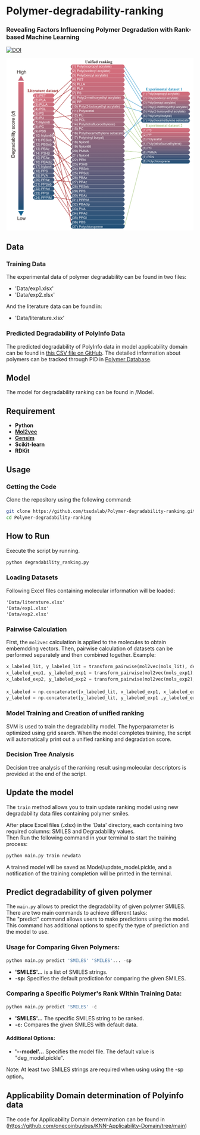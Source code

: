 # Polymer-degradability-ranking
### Revealing Factors Influencing Polymer Degradation with Rank-based Machine Learning
[![DOI](https://zenodo.org/badge/DOI/10.5281/zenodo.8268022.svg)](https://doi.org/10.5281/zenodo.8268022)         

![](https://github.com/tsudalab/Polymer-degradability-ranking/blob/main/ranking_result.png)   
## Data

### Training Data
The experimental data of polymer degradability can be found in two files:
- 'Data/exp1.xlsx'
- 'Data/exp2.xlsx'
  
And the literature data can be found in:
- 'Data/literature.xlsx'
  

### Predicted Degradability of PolyInfo Data
The predicted degradability of PolyInfo data in model applicability domain can be found in [this CSV file on GitHub](https://github.com/tsudalab/Polymer-degradability-ranking/blob/main/degradabilty_result_of_polyinfo.csv). The detailed information about polymers can be tracked through PID in [Polymer Database](https://polymer.nims.go.jp/).


## Model  
The model for degradability ranking can be found in /Model. 

## Requirement
- **Python**
- **[Mol2vec](https://github.com/samoturk/mol2vec)**
- **[Gensim](https://radimrehurek.com/gensim/)**
- **Scikit-learn**
- **RDKit**


## Usage

### Getting the Code

Clone the repository using the following command:

```bash
git clone https://github.com/tsudalab/Polymer-degradability-ranking.git
cd Polymer-degradability-ranking
```
## How to Run  
Execute the script by running. 
```bash
python degradability_ranking.py
```

### Loading Datasets  
Following Excel files containing molecular information will be loaded:

    'Data/literature.xlsx'
    'Data/exp1.xlsx'
    'Data/exp2.xlsx'

### Pairwise Calculation  
First, the `mol2vec` calculation is applied to the molecules to obtain embemdding vectors. Then, pairwise calculation of datasets can be performed separately and then combined together. Example:

```python
x_labeled_lit, y_labeled_lit = transform_pairwise(mol2vec(mols_lit), deg_lit)
x_labeled_exp1, y_labeled_exp1 = transform_pairwise(mol2vec(mols_exp1), deg_exp1)
x_labeled_exp2, y_labeled_exp2 = transform_pairwise(mol2vec(mols_exp2), deg_exp2)

x_labeled = np.concatenate([x_labeled_lit, x_labeled_exp1, x_labeled_exp2])
y_labeled = np.concatenate([y_labeled_lit, y_labeled_exp1 ,y_labeled_exp2])
```
### Model Training and Creation of unified ranking  
SVM is used to train the degradability model. The hyperparameter is optimized using grid search. When the model completes training, the script will automatically print out a unified ranking and degradation score.

### Decision Tree Analysis  
Decision tree analysis of the ranking result using molecular descriptors is provided at the end of the script.

## Update the model  
The `train` method allows you to train update ranking model using new degradability data files containing polymer smiles.  
  
After place Excel files (.xlsx) in the 'Data' directory, each containing two required columns: SMILES and Degradability values.  
Then Run the following command in your terminal to start the training process:  

```bash
python main.py train newdata
```
A trained model will be saved as Model/update_model.pickle, and a notification of the training completion will be printed in the terminal.  

## Predict degradability of given polymer
The `main.py` allows to predict the degradability of given polymer SMILES. There are two main commands to achieve different tasks:  
The "predict" command allows users to make predictions using the model. This command has additional options to specify the type of prediction and the model to use.  
### Usage for Comparing Given Polymers:  

```python
python main.py predict 'SMILES' 'SMILES'... -sp
```
- **'SMILES'...** is a list of SMILES strings.
- **-sp:** Specifies the default prediction for comparing the given SMILES.

### Comparing a Specific Polymer's Rank Within Training Data:  
```python
python main.py predict 'SMILES' -c
```
- **'SMILES'...** The specific SMILES string to be ranked.
- **-c:** Compares the given SMILES with default data.

#### Additional Options:
- **'--model'...** Specifies the model file. The default value is "deg_model.pickle".  

Note: At least two SMILES strings are required when using using the -sp option。  

## Applicability Domain determination of Polyinfo data  
The code for Applicability Domain determination can be found in (https://github.com/onecoinbuybus/KNN-Applicability-Domain/tree/main) 

